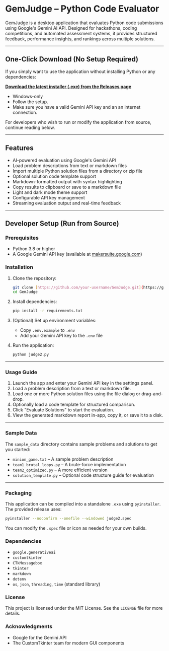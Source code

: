 # GemJudge – Python Code Evaluator

GemJudge is a desktop application that evaluates Python code submissions using Google's Gemini AI API. Designed for hackathons, coding competitions, and automated assessment systems, it provides structured feedback, performance insights, and rankings across multiple solutions.

---

## One-Click Download (No Setup Required)

If you simply want to use the application without installing Python or any dependencies:

**[Download the latest installer (.exe) from the Releases page](https://github.com/Cinioluwa/GemJudge/releases/latest)**

-   Windows-only
-   Follow the setup.
-   Make sure you have a valid Gemini API key and an an internet connection.

For developers who wish to run or modify the application from source, continue reading below.

---

## Features

-   AI-powered evaluation using Google's Gemini API
-   Load problem descriptions from text or markdown files
-   Import multiple Python solution files from a directory or zip file
-   Optional solution code template support
-   Markdown-formatted output with syntax highlighting
-   Copy results to clipboard or save to a markdown file
-   Light and dark mode theme support
-   Configurable API key management
-   Streaming evaluation output and real-time feedback

---

## Developer Setup (Run from Source)

### Prerequisites

-   Python 3.8 or higher
-   A Google Gemini API key (available at [makersuite.google.com](https://makersuite.google.com/app/apikey))

### Installation

1.  Clone the repository:
    ```bash
    git clone [https://github.com/your-username/GemJudge.git](https://github.com/your-username/GemJudge.git)
    cd GemJudge
    ```

2.  Install dependencies:
    ```bash
    pip install -r requirements.txt
    ```

3.  (Optional) Set up environment variables:
    -   Copy `.env.example` to `.env`
    -   Add your Gemini API key to the `.env` file

4.  Run the application:
    ```bash
    python judge2.py
    ```

---

### Usage Guide

1.  Launch the app and enter your Gemini API key in the settings panel.
2.  Load a problem description from a text or markdown file.
3.  Load one or more Python solution files using the file dialog or drag-and-drop.
4.  Optionally load a code template for structured comparison.
5.  Click "Evaluate Solutions" to start the evaluation.
6.  View the generated markdown report in-app, copy it, or save it to a disk.

---

### Sample Data

The `sample_data` directory contains sample problems and solutions to get you started:

-   `minion_game.txt` – A sample problem description
-   `team1_brutal_loops.py` – A brute-force implementation
-   `team2_optimized.py` – A more efficient version
-   `solution_template.py` – Optional code structure guide for evaluation

---

### Packaging

This application can be compiled into a standalone `.exe` using `pyinstaller`. The provided release uses:

```bash
pyinstaller --noconfirm --onefile --windowed judge2.spec
```

You can modify the `.spec` file or icon as needed for your own builds.

### Dependencies

-   `google.generativeai`
-   `customtkinter`
-   `CTkMessagebox`
-   `tkinter`
-   `markdown`
-   `dotenv`
-   `os`, `json`, `threading`, `time` (standard library)

### License

This project is licensed under the MIT License. See the `LICENSE` file for more details.

### Acknowledgments

-   Google for the Gemini API
-   The CustomTkinter team for modern GUI components
